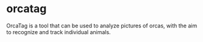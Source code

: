 # orcatag
OrcaTag is a tool that can be used to analyze pictures of orcas, with the aim to recognize and track individual animals.
